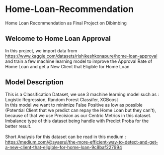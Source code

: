 # Home-Loan-Recommendation
Home Loan Recommendation as Final Project on Dibimbing

## Welcome to Home Loan Approval
In this project, we import data from https://www.kaggle.com/datasets/rishikeshkonapure/home-loan-approval and train a few machine learning model to improve the Approval Rate of Home Loan and get a New Client that Eligible for Home Loan

## Model Description
This is a Classification Dataset, we use 3 machine learning model such as : Logistic Regression, Random Forest Classifer, XGBoost
<br>
In this model we want to minimize False Positive as low as possible (Potential Client that we predict can repay the Home Loan but they can't), because of that we use Precision as our Centric Metrics in this dataset.
Imbalance type of this dataset being handle with Predict Proba for the better result.
<br>
<br>
Short Analysis for this dataset can be read in this medium : https://medium.com/@syaerul/the-more-efficient-way-to-detect-and-get-a-new-client-that-eligible-for-home-loan-9c8baf227994
